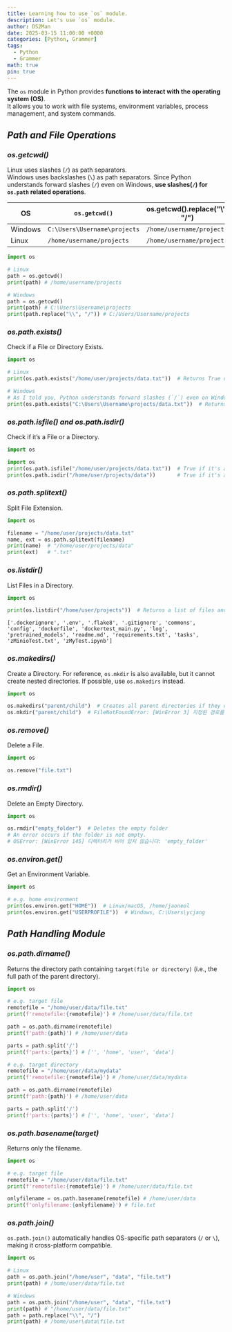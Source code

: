 ```yaml
---
title: Learning how to use `os` module.
description: Let's use `os` module.
author: DS2Man
date: 2025-03-15 11:00:00 +0000
categories: [Python, Grammer]
tags:
  - Python
  - Grammer
math: true
pin: true
---
```


The `os` module in Python provides **functions to interact with the operating system (OS)**.  
It allows you to work with file systems, environment variables, process management, and system commands.

## *Path and File Operations*

### *os.getcwd()*

Linux uses slashes (`/`) as path separators.    
Windows uses backslashes (`\`) as path separators.  Since Python understands forward slashes (`/`) even on Windows, **use slashes(`/`) for `os.path` related operations**.

| OS      | `os.getcwd()`                | os.getcwd().replace("\\", "/") |
| ------- | ---------------------------- | ------------------------------ |
| Windows | `C:\Users\Username\projects` | `/home/username/projects`      |
| Linux   | `/home/username/projects`    | `/home/username/projects`      |

```python
import os

# Linux
path = os.getcwd()
print(path) # /home/username/projects

# Windows
path = os.getcwd()
print(path) # C:\Users\Username\projects
print(path.replace("\\", "/")) # C:/Users/Username/projects
```

### *os.path.exists()*

Check if a File or Directory Exists.   

```python
import os

# Linux
print(os.path.exists("/home/user/projects/data.txt"))  # Returns True or False

# Windows
# As I told you, Python understands forward slashes (`/`) even on Windows
print(os.path.exists("C:\Users\Username\projects/data.txt"))  # Returns True or False
```

### *os.path.isfile() and os.path.isdir()*

Check if it’s a File or a Directory.   

```python
import os

import os
print(os.path.isfile("/home/user/projects/data.txt"))  # True if it's a file
print(os.path.isdir("/home/user/projects/data"))       # True if it's a directory
```

### *os.path.splitext()*

Split File Extension.   

```python
import os

filename = "/home/user/projects/data.txt"
name, ext = os.path.splitext(filename)
print(name)  # "/home/user/projects/data"
print(ext)   # ".txt"
```

### *os.listdir()*

List Files in a Directory.   

```python
import os

print(os.listdir("/home/user/projects"))  # Returns a list of files and folders
```

```
['.dockerignore', '.env', '.flake8', '.gitignore', 'commons', 'config', 'dockerfile', 'dockertest_main.py', 'log', 'pretrained_models', 'readme.md', 'requirements.txt', 'tasks', 'zMinioTest.txt', 'zMyTest.ipynb']
```

### *os.makedirs()*

Create a Directory. For reference, `os.mkdir` is also available, but it cannot create nested directories. If possible, use `os.makedirs` instead.    

```python
import os

os.makedirs("parent/child")  # Creates all parent directories if they don’t exist
os.mkdir("parent/child")  # FileNotFoundError: [WinError 3] 지정된 경로를 찾을 수 없습니다
```

### *os.remove()*

Delete a File.    

```python
import os

os.remove("file.txt")
```

### *os.rmdir()*

Delete an Empty Directory.    

```python
import os

os.rmdir("empty_folder")  # Deletes the empty folder
# An error occurs if the folder is not empty.
# OSError: [WinError 145] 디렉터리가 비어 있지 않습니다: 'empty_folder'
```

### *os.environ.get()*

Get an Environment Variable.    

```python
import os

# e.g. home environment
print(os.environ.get("HOME"))  # Linux/macOS, /home/jaoneol
print(os.environ.get("USERPROFILE"))  # Windows, C:\Users\ycjang
```

## *Path Handling Module*

### *os.path.dirname()*

Returns the directory path containing `target(file or directory)` (i.e., the full path of the parent directory).    

```python
import os

# e.g. target file
remotefile = "/home/user/data/file.txt"
print(f'remotefile:{remotefile}') # /home/user/data/file.txt  

path = os.path.dirname(remotefile) 
print(f'path:{path}') # /home/user/data 

parts = path.split('/')
print(f'parts:{parts}') # ['', 'home', 'user', 'data']

# e.g. target directory
remotefile = "/home/user/data/mydata"
print(f'remotefile:{remotefile}') # /home/user/data/mydata

path = os.path.dirname(remotefile) 
print(f'path:{path}') # /home/user/data

parts = path.split('/')
print(f'parts:{parts}') # ['', 'home', 'user', 'data']
```

### *os.path.basename(target)*

Returns only the filename.    

```python
import os

# e.g. target file
remotefile = "/home/user/data/file.txt"
print(f'remotefile:{remotefile}') # /home/user/data/file.txt  

onlyfilename = os.path.basename(remotefile) # /home/user/data
print(f'onlyfilename:{onlyfilename}') # file.txt
```

### *os.path.join()*

`os.path.join()` automatically handles OS-specific path separators (`/` or `\`), making it cross-platform compatible.

```python
import os

# Linux
path = os.path.join("/home/user", "data", "file.txt")
print(path) # /home/user/data/file.txt

# Windows
path = os.path.join("/home/user", "data", "file.txt")
print(path) # "/home/user/data/file.txt"
path = path.replace("\\", "/")
print(path) # /home/user\data\file.txt
```
